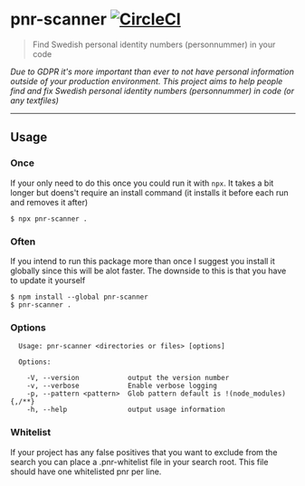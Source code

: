 # pnr-scanner [![CircleCI](https://circleci.com/gh/stofolus/pnr-scanner/tree/master.svg?style=svg)](https://circleci.com/gh/stofolus/pnr-scanner/tree/master)

> Find Swedish personal identity numbers (personnummer) in your code

_Due to GDPR it's more important than ever to not have personal information outside of your production environment. This project aims to help people find and fix Swedish personal identity numbers (personnummer) in code (or any textfiles)_

---

## Usage

### Once

If your only need to do this once you could run it with `npx`. It takes a bit longer but doens't require an install command (it installs it before each run and removes it after)

```
$ npx pnr-scanner .
```

### Often

If you intend to run this package more than once I suggest you install it globally since this will be alot faster. The downside to this is that you have to update it yourself

```
$ npm install --global pnr-scanner
$ pnr-scanner .
```

### Options

```
  Usage: pnr-scanner <directories or files> [options]

  Options:

    -V, --version            output the version number
    -v, --verbose            Enable verbose logging
    -p, --pattern <pattern>  Glob pattern default is !(node_modules){,/**}
    -h, --help               output usage information
```

### Whitelist
If your project has any false positives that you want to exclude from the search you can place a .pnr-whitelist file in your search root. This file should have one whitelisted pnr per line.
